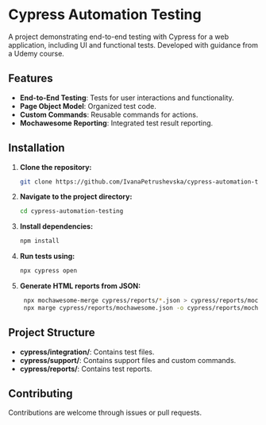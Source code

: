 # Cypress Automation Testing
A project demonstrating end-to-end testing with Cypress for a web application, including UI and functional tests. Developed with guidance from a Udemy course.

## Features

- **End-to-End Testing**: Tests for user interactions and functionality.
- **Page Object Model**: Organized test code.
- **Custom Commands**: Reusable commands for actions.
- **Mochawesome Reporting**: Integrated test result reporting.

## Installation

1. **Clone the repository:**
   ```bash
   git clone https://github.com/IvanaPetrushevska/cypress-automation-testing.git
2. **Navigate to the project directory:**
   ```bash
   cd cypress-automation-testing
3. **Install dependencies:**
   ```bash
   npm install
4. **Run tests using:**
   ```bash
   npx cypress open
5. **Generate HTML reports from JSON:**
   ```bash
    npx mochawesome-merge cypress/reports/*.json > cypress/reports/mochawesome.json
    npx marge cypress/reports/mochawesome.json -o cypress/reports/mochawesome.html
## Project Structure
- **cypress/integration/**: Contains test files.
- **cypress/support/**: Contains support files and custom commands.
- **cypress/reports/**: Contains test reports.
## Contributing
 Contributions are welcome through issues or pull requests.
